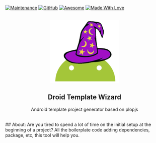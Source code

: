 <!-- PROJECT SHIELDS -->

[![Maintenance](https://img.shields.io/badge/Maintained-yes-green.svg)](https://github.com/sebacipolat/app-score-monitor)
[![GitHub](https://img.shields.io/github/license/emalderson/ThePhish)](https://github.com/emalderson/ThePhish/blob/master/LICENSE)
[![Awesome](https://cdn.rawgit.com/sindresorhus/awesome/d7305f38d29fed78fa85652e3a63e154dd8e8829/media/badge.svg)](https://github.com/sindresorhus/awesome) [![Made With Love](https://img.shields.io/badge/Made%20With-Love-orange.svg)](https://github.com/chetanraj/awesome-github-badges)
<!-- PROJECT LOGO -->
<br />
<div align="center">
  
  <a href="https://github.com/othneildrew/Best-README-Template">
    <img src="https://raw.githubusercontent.com/sebacipolat/DroidTemplateWizard/main/images/image.png" alt="Logo"  height="200">
  </a>

  <h2 align="center">Droid Template Wizard</h3>

  <p align="center">
    Android template project generator based on plopjs
    <br />
    <br />
  </p>
</div>
<!-- ABOUT THE PROJECT -->
## About:
Are you tired to spend a lot of time on the initial setup at the beginning of a project?
All the boilerplate code adding dependencies, package, etc, this tool will help you.




